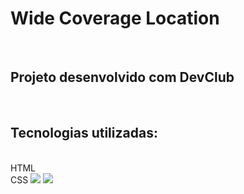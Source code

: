 <h1>Wide Coverage Location</h1>
<br>
<h2>Projeto desenvolvido com <a src="https://rodolfomori.com.br/devclub/">DevClub</a></h2>
<br>
<h2>Tecnologias utilizadas:</h2>
<br>HTML
<img scr="https://img.shields.io/badge/HTML5-E34F26?style=for-the-badge&logo=html5&logoColor=white"/>
<br>CSS
<img src="https://img.shields.io/badge/CSS-239120?&style=for-the-badge&logo=css3&logoColor=white"/>

<img src="https://github.com/DanielTiozo/wide-coverage-location/blob/master/img/print-pagina.png"/>
